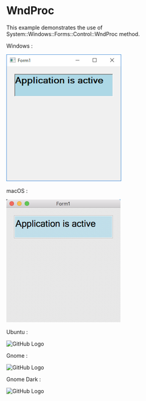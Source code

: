 # WndProc

This example demonstrates the use of System::Windows::Forms::Control::WndProc method.

Windows :

![GitHub Logo](../../../docs/Pictures/Examples/Forms/WndProcW.png)

macOS :

![GitHub Logo](../../../docs/Pictures/Examples/Forms/WndProcM.png)

Ubuntu :

![GitHub Logo](../../../docs/Pictures/Examples/Forms/WndProcU.png)

Gnome :

![GitHub Logo](../../../docs/Pictures/Examples/Forms/WndProcG.png)

Gnome Dark :

![GitHub Logo](../../../docs/Pictures/Examples/Forms/WndProcGD.png)
